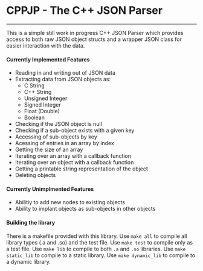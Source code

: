 # CPPJP - The C++ JSON Parser
---
This is a simple still work in progress C++ JSON Parser which provides access to both raw JSON object structs and a wrapper JSON class for easier interaction with the data.

#### Currently Implemented Features
- Reading in and writing out of JSON data
- Extracting data from JSON objects as:
    - C String
    - C++ String
    - Unsigned Integer
    - Signed Integer
    - Float (Double)
    - Boolean
- Checking if the JSON object is null
- Checking if a sub-object exists with a given key
- Accessing of sub-objects by key
- Acessing of entries in an array by index
- Getting the size of an array
- Iterating over an array with a callback function
- Iterating over an object with a callback function
- Getting a printable string representation of the object
- Deleting objects

#### Currently Unimplmented Features
- Abilitiy to add new nodes to existing objects
- Ability to implant objects as sub-objects in other objects

#### Building the library
There is a makefile provided with this library.
Use ```make all``` to compile all library types (.a and .so) and the test file.
Use ```make test``` to compile only as a test file.
Use ```make lib``` to compile to both ```.a``` and ```.so``` libraries.
Use ```make static_lib``` to compile to a static library.
Use ```make dynamic_lib``` to compile to a dynamic library.